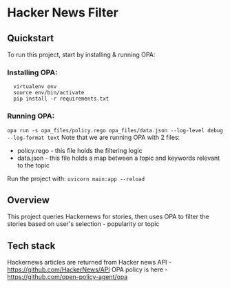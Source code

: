 # Hacker News Filter 
## Quickstart

To run this project, start by installing & running OPA:

### Installing OPA:
  ```
    virtualenv env
    source env/bin/activate
    pip install -r requirements.txt
  ```

### Running OPA:
```opa run -s opa_files/policy.rego opa_files/data.json --log-level debug --log-format text```
Note that we are running OPA with 2 files:
* policy.rego - this file holds the filtering logic
* data.json - this file holds a map between a topic and keywords relevant to the topic

Run the project with:
```uvicorn main:app --reload```

## Overview

This project queries Hackernews for stories, then uses OPA to filter the stories based on user's selection - popularity or topic
## Tech stack

Hackernews articles are returned from Hacker news API - https://github.com/HackerNews/API
OPA policy is here - https://github.com/open-policy-agent/opa

